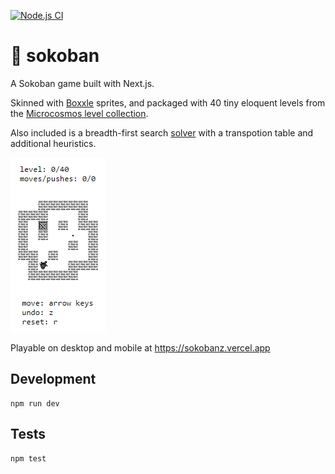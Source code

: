 [![Node.js CI](https://github.com/healeycodes/sokoban/actions/workflows/node.js.yml/badge.svg)](https://github.com/healeycodes/sokoban/actions/workflows/node.js.yml)

# 🧩 sokoban

A Sokoban game built with Next.js.

Skinned with [Boxxle](https://en.wikipedia.org/wiki/Boxxle) sprites, and packaged with 40 tiny eloquent levels from the [Microcosmos level collection](http://sneezingtiger.com/sokoban/levels/minicosmosText.html).

Also included is a breadth-first search [solver](https://github.com/healeycodes/sokoban/blob/main/game/solver.ts) with a transpotion table and additional heuristics.

![A Sokoban puzzle.](https://github.com/healeycodes/sokoban/blob/main/preview.png)

Playable on desktop and mobile at https://sokobanz.vercel.app

## Development

```
npm run dev
```

## Tests

```
npm test
```
